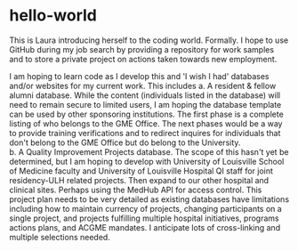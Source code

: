 # hello-world
This is Laura introducing herself to the coding world. Formally. I hope to use GitHub during my job search by providing a repository for work samples and to store a private project on actions taken towards new employment. 

I am hoping to learn code as I develop this and 'I wish I had' databases and/or websites for my current work. This includes
a. A resident &amp; fellow alumni database. While the content (individuals listed in the database) will need to remain secure to limited users, I am hoping the database template can be used by other sponsoring institutions. The first phase is a complete listing of who belongs to the GME Office. The next phases would be a way to provide training verifications and to redirect inquires for individuals that don't belong to the GME Office but do belong to the University.   
b. A Quality Improvement Projects database. The scope of this hasn't yet be determined, but I am hoping to develop with University of Louisville School of Medicine faculty and University of Louisville Hospital QI staff for joint residency-ULH related projects. Then expand to our other hospital and clinical sites. Perhaps using the MedHub API for access control. This project plan needs to be very detailed as existing databases have limitations including how to maintain currency of projects, changing participants on a single project, and projects fulfilling multiple hospital initiatives, programs actions plans, and ACGME mandates. I anticipate lots of cross-linking and multiple selections needed.    
